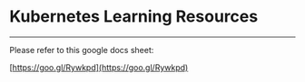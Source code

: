 # Kubernetes Learning Resources

---

Please refer to this google docs sheet:

[https://goo.gl/Rywkpd](https://goo.gl/Rywkpd)

